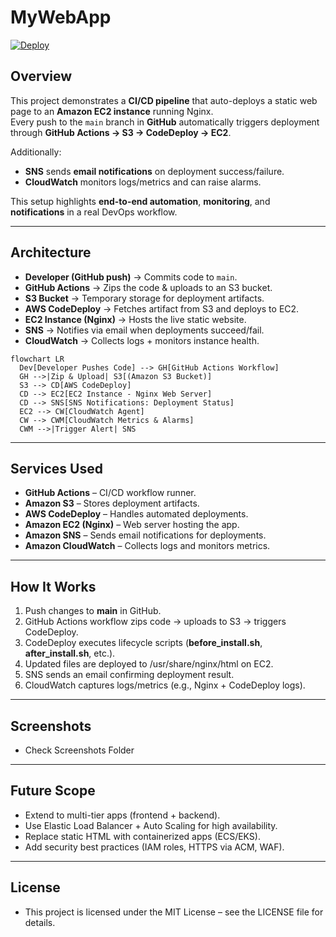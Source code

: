# MyWebApp

[![Deploy](https://github.com/khqayyum/mywebapp/actions/workflows/deploy.yml/badge.svg)](./.github/workflows/deploy.yml)

## Overview
This project demonstrates a **CI/CD pipeline** that auto-deploys a static web page to an **Amazon EC2 instance** running Nginx.  
Every push to the `main` branch in **GitHub** automatically triggers deployment through **GitHub Actions → S3 → CodeDeploy → EC2**.  

Additionally:  
- **SNS** sends **email notifications** on deployment success/failure.  
- **CloudWatch** monitors logs/metrics and can raise alarms.  

This setup highlights **end-to-end automation**, **monitoring**, and **notifications** in a real DevOps workflow.

---

## Architecture
- **Developer (GitHub push)** → Commits code to `main`.  
- **GitHub Actions** → Zips the code & uploads to an S3 bucket.  
- **S3 Bucket** → Temporary storage for deployment artifacts.  
- **AWS CodeDeploy** → Fetches artifact from S3 and deploys to EC2.  
- **EC2 Instance (Nginx)** → Hosts the live static website.  
- **SNS** → Notifies via email when deployments succeed/fail.  
- **CloudWatch** → Collects logs + monitors instance health.  

```mermaid
flowchart LR
  Dev[Developer Pushes Code] --> GH[GitHub Actions Workflow]
  GH -->|Zip & Upload| S3[(Amazon S3 Bucket)]
  S3 --> CD[AWS CodeDeploy]
  CD --> EC2[EC2 Instance - Nginx Web Server]
  CD --> SNS[SNS Notifications: Deployment Status]
  EC2 --> CW[CloudWatch Agent]
  CW --> CWM[CloudWatch Metrics & Alarms]
  CWM -->|Trigger Alert| SNS
```
---
## Services Used
- **GitHub Actions** – CI/CD workflow runner.
- **Amazon S3** – Stores deployment artifacts.
- **AWS CodeDeploy** – Handles automated deployments.
- **Amazon EC2 (Nginx)** – Web server hosting the app.
- **Amazon SNS** – Sends email notifications for deployments.
- **Amazon CloudWatch** – Collects logs and monitors metrics.

--- 
## How It Works
1. Push changes to **main** in GitHub.
2. GitHub Actions workflow zips code → uploads to S3 → triggers CodeDeploy.
3. CodeDeploy executes lifecycle scripts (**before_install.sh**, **after_install.sh**, etc.).
4. Updated files are deployed to /usr/share/nginx/html on EC2.
5. SNS sends an email confirming deployment result.
6. CloudWatch captures logs/metrics (e.g., Nginx + CodeDeploy logs).
   
---

## Screenshots
- Check Screenshots Folder

---

## Future Scope
- Extend to multi-tier apps (frontend + backend).
- Use Elastic Load Balancer + Auto Scaling for high availability.
- Replace static HTML with containerized apps (ECS/EKS).
- Add security best practices (IAM roles, HTTPS via ACM, WAF).
  
---
## License
- This project is licensed under the MIT License – see the LICENSE file for details.


   

